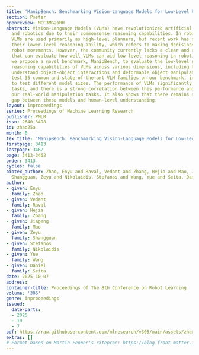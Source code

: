 ```yaml
---
title: 'ManipBench: Benchmarking Vision-Language Models for Low-Level Robot Manipulation'
section: Poster
openreview: MCC3MG2aRH
abstract: Vision-Language Models (VLMs) have revolutionized artificial intelligence
  and robotics due to their commonsense reasoning capabilities. In robotic manipulation,
  VLMs are used primarily as high-level planners, but recent work has also studied
  their lower-level reasoning ability, which refers to making decisions about precise
  robot movements. However, the community currently lacks a clear and common benchmark
  that can evaluate how well VLMs can aid low-level reasoning in robotics. Consequently,
  we propose a novel benchmark, ManipBench, to evaluate the low-level robot manipulation
  reasoning capabilities of VLMs across various dimensions, including how well they
  understand object-object interactions and deformable object manipulation. We extensively
  test 35 common and state-of-the-art VLM families on our benchmark, including variants
  to test different model sizes. The performance of VLMs significantly varies across
  tasks, and there is a strong correlation between this performance and trends in
  our real-world manipulation tasks. It also shows that there remains a significant
  gap between these models and human-level understanding.
layout: inproceedings
series: Proceedings of Machine Learning Research
publisher: PMLR
issn: 2640-3498
id: zhao25a
month: 0
tex_title: 'ManipBench: Benchmarking Vision-Language Models for Low-Level Robot Manipulation'
firstpage: 3413
lastpage: 3462
page: 3413-3462
order: 3413
cycles: false
bibtex_author: Zhao, Enyu and Raval, Vedant and Zhang, Hejia and Mao, Jiageng and
  Shangguan, Zeyu and Nikolaidis, Stefanos and Wang, Yue and Seita, Daniel
author:
- given: Enyu
  family: Zhao
- given: Vedant
  family: Raval
- given: Hejia
  family: Zhang
- given: Jiageng
  family: Mao
- given: Zeyu
  family: Shangguan
- given: Stefanos
  family: Nikolaidis
- given: Yue
  family: Wang
- given: Daniel
  family: Seita
date: 2025-10-07
address:
container-title: Proceedings of The 8th Conference on Robot Learning
volume: '305'
genre: inproceedings
issued:
  date-parts:
  - 2025
  - 10
  - 7
pdf: https://raw.githubusercontent.com/mlresearch/v305/main/assets/zhao25a/zhao25a.pdf
extras: []
# Format based on Martin Fenner's citeproc: https://blog.front-matter.io/posts/citeproc-yaml-for-bibliographies/
---
```

